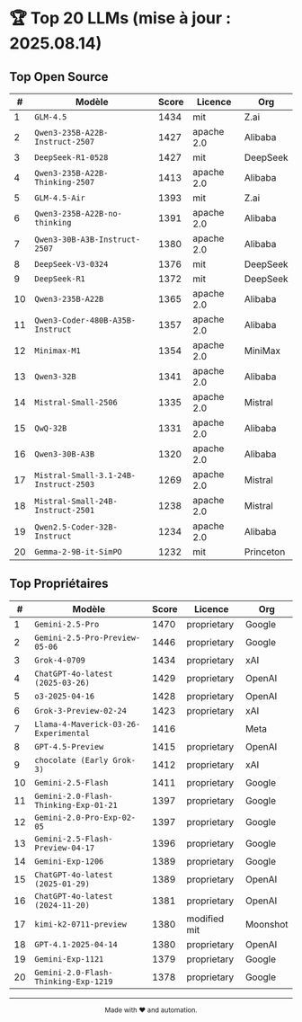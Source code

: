 # 🏆 Top 20 LLMs (mise à jour : 2025.08.14)

## Top Open Source

| # | Modèle | Score | Licence | Org |
|---|---|---|---|---|
| 1 | `GLM-4.5` | 1434 | mit | Z.ai |
| 2 | `Qwen3-235B-A22B-Instruct-2507` | 1427 | apache 2.0 | Alibaba |
| 3 | `DeepSeek-R1-0528` | 1427 | mit | DeepSeek |
| 4 | `Qwen3-235B-A22B-Thinking-2507` | 1413 | apache 2.0 | Alibaba |
| 5 | `GLM-4.5-Air` | 1393 | mit | Z.ai |
| 6 | `Qwen3-235B-A22B-no-thinking` | 1391 | apache 2.0 | Alibaba |
| 7 | `Qwen3-30B-A3B-Instruct-2507` | 1380 | apache 2.0 | Alibaba |
| 8 | `DeepSeek-V3-0324` | 1376 | mit | DeepSeek |
| 9 | `DeepSeek-R1` | 1372 | mit | DeepSeek |
| 10 | `Qwen3-235B-A22B` | 1365 | apache 2.0 | Alibaba |
| 11 | `Qwen3-Coder-480B-A35B-Instruct` | 1357 | apache 2.0 | Alibaba |
| 12 | `Minimax-M1` | 1354 | apache 2.0 | MiniMax |
| 13 | `Qwen3-32B` | 1341 | apache 2.0 | Alibaba |
| 14 | `Mistral-Small-2506` | 1335 | apache 2.0 | Mistral |
| 15 | `QwQ-32B` | 1331 | apache 2.0 | Alibaba |
| 16 | `Qwen3-30B-A3B` | 1320 | apache 2.0 | Alibaba |
| 17 | `Mistral-Small-3.1-24B-Instruct-2503` | 1269 | apache 2.0 | Mistral |
| 18 | `Mistral-Small-24B-Instruct-2501` | 1238 | apache 2.0 | Mistral |
| 19 | `Qwen2.5-Coder-32B-Instruct` | 1234 | apache 2.0 | Alibaba |
| 20 | `Gemma-2-9B-it-SimPO` | 1232 | mit | Princeton |


## Top Propriétaires

| # | Modèle | Score | Licence | Org |
|---|---|---|---|---|
| 1 | `Gemini-2.5-Pro` | 1470 | proprietary | Google |
| 2 | `Gemini-2.5-Pro-Preview-05-06` | 1446 | proprietary | Google |
| 3 | `Grok-4-0709` | 1434 | proprietary | xAI |
| 4 | `ChatGPT-4o-latest (2025-03-26)` | 1429 | proprietary | OpenAI |
| 5 | `o3-2025-04-16` | 1428 | proprietary | OpenAI |
| 6 | `Grok-3-Preview-02-24` | 1423 | proprietary | xAI |
| 7 | `Llama-4-Maverick-03-26-Experimental` | 1416 |  | Meta |
| 8 | `GPT-4.5-Preview` | 1415 | proprietary | OpenAI |
| 9 | `chocolate (Early Grok-3)` | 1412 | proprietary | xAI |
| 10 | `Gemini-2.5-Flash` | 1411 | proprietary | Google |
| 11 | `Gemini-2.0-Flash-Thinking-Exp-01-21` | 1397 | proprietary | Google |
| 12 | `Gemini-2.0-Pro-Exp-02-05` | 1397 | proprietary | Google |
| 13 | `Gemini-2.5-Flash-Preview-04-17` | 1396 | proprietary | Google |
| 14 | `Gemini-Exp-1206` | 1389 | proprietary | Google |
| 15 | `ChatGPT-4o-latest (2025-01-29)` | 1389 | proprietary | OpenAI |
| 16 | `ChatGPT-4o-latest (2024-11-20)` | 1381 | proprietary | OpenAI |
| 17 | `kimi-k2-0711-preview` | 1380 | modified mit | Moonshot |
| 18 | `GPT-4.1-2025-04-14` | 1380 | proprietary | OpenAI |
| 19 | `Gemini-Exp-1121` | 1379 | proprietary | Google |
| 20 | `Gemini-2.0-Flash-Thinking-Exp-1219` | 1378 | proprietary | Google |


---

<div align="center"><sub>Made with ♥ and automation.</sub></div>
<style>.footer { display: none; }</style>